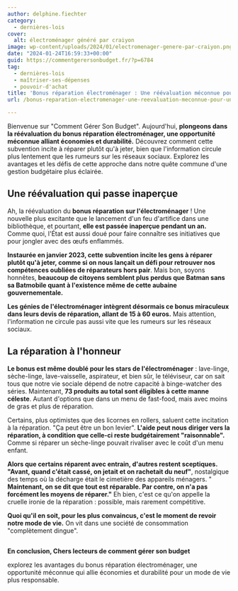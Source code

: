 ```yaml
---
author: delphine.fiechter
category:
  - dernières-lois
cover:
  alt: électroménager généré par craiyon
image: wp-content/uploads/2024/01/electromenager-genere-par-craiyon.png
date: "2024-01-24T16:59:33+00:00"
guid: https://commentgerersonbudget.fr/?p=6784
tag:
  - dernières-lois
  - maîtriser-ses-dépenses
  - pouvoir-d'achat
title: 'Bonus réparation électroménager : Une réévaluation méconnue pour une consommation plus durable'
url: /bonus-reparation-electromenager-une-reevaluation-meconnue-pour-une-consommation-plus-durable/

---
```

Bienvenue sur "Comment Gérer Son Budget". Aujourd'hui, **plongeons dans la réévaluation du bonus réparation électroménager, une opportunité méconnue alliant économies et durabilité.** Découvrez comment cette subvention incite à réparer plutôt qu'à jeter, bien que l'information circule plus lentement que les rumeurs sur les réseaux sociaux. Explorez les avantages et les défis de cette approche dans notre quête commune d'une gestion budgétaire plus éclairée.

## **Une réévaluation qui passe inaperçue**

Ah, la réévaluation du **bonus réparation sur l'électroménager** ! Une nouvelle plus excitante que le lancement d'un feu d'artifice dans une bibliothèque, et pourtant, **elle est passée inaperçue pendant un an.** Comme quoi, l'État est aussi doué pour faire connaître ses initiatives que pour jongler avec des œufs enflammés.

**Instaurée en janvier 2023, cette subvention incite les gens à réparer plutôt qu'à jeter, comme si on nous lançait un défi pour retrouver nos compétences oubliées de réparateurs hors pair**. Mais bon, soyons honnêtes, **beaucoup de citoyens semblent plus perdus que Batman sans sa Batmobile quant à l'existence même de cette aubaine gouvernementale.**

**Les génies de l'électroménager intègrent désormais ce bonus miraculeux dans leurs devis de réparation, allant de 15 à 60 euros.** Mais attention, l'information ne circule pas aussi vite que les rumeurs sur les réseaux sociaux.

## **La réparation à l'honneur**

**Le bonus est même doublé pour les stars de l'électroménager** : lave-linge, sèche-linge, lave-vaisselle, aspirateur, et bien sûr, le téléviseur, car on sait tous que notre vie sociale dépend de notre capacité à binge-watcher des séries. Maintenant, **73 produits au total sont éligibles à cette manne céleste**. Autant d'options que dans un menu de fast-food, mais avec moins de gras et plus de réparation.

Certains, plus optimistes que des licornes en rollers, saluent cette incitation à la réparation. "Ça peut être un bon levier". **L'aide peut nous diriger vers la réparation, à condition que celle-ci reste budgétairement "raisonnable".** Comme si réparer un sèche-linge pouvait rivaliser avec le coût d'un menu enfant.

**Alors que certains réparent avec entrain, d'autres restent sceptiques. "Avant, quand c'était cassé, on jetait et on rachetait du neuf"**, nostalgique des temps où la décharge était le cimetière des appareils ménagers. " **Maintenant, on se dit que tout est réparable. Par contre, on n'a pas forcément les moyens de réparer."** Eh bien, c'est ce qu'on appelle la cruelle ironie de la réparation : possible, mais rarement compétitive.

**Quoi qu'il en soit, pour les plus convaincus, c'est le moment de revoir notre mode de vie.** On vit dans une société de consommation "complètement dingue".

##   
**En conclusion, Chers lecteurs de comment gérer son budget**

explorez les avantages du bonus réparation électroménager, une opportunité méconnue qui allie économies et durabilité pour un mode de vie plus responsable.
